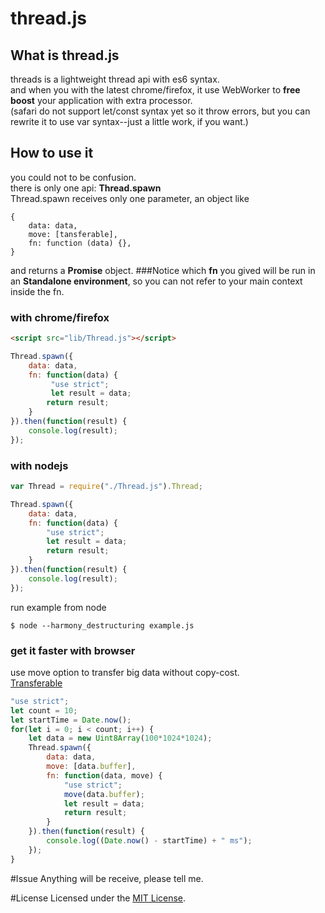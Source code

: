 # thread.js

## What is thread.js
threads is a lightweight thread api with es6 syntax.  
and when you with the latest chrome/firefox, it use WebWorker to **free boost** your application with extra processor.  
(safari do not support let/const syntax yet so it throw errors, but you can rewrite it to use var syntax--just a little work, if you want.)

## How to use it

you could not to be confusion.  
there is only one api: **Thread.spawn**   
Thread.spawn receives only one parameter, an object like  

```
{
	data: data,
	move: [tansferable],
	fn: function (data) {},
}
```
and returns a **Promise** object.
###Notice
which **fn** you gived will be run in an **Standalone environment**, so you can not refer to your main context inside the fn.

### with chrome/firefox
```html
<script src="lib/Thread.js"></script>
```
```javascript
Thread.spawn({
	data: data,
	fn: function(data) {
		 "use strict";
		 let result = data;
	    return result;
	}
}).then(function(result) {
	console.log(result);
});
```

### with nodejs

```javascript
var Thread = require("./Thread.js").Thread;

Thread.spawn({
	data: data,
	fn: function(data) {
		"use strict";
		let result = data;
   		return result;
	}
}).then(function(result) {
	console.log(result);
});
```

run example from node
	
	$ node --harmony_destructuring example.js

### get it faster with browser
use move option to transfer big data without copy-cost.  
[Transferable](https://developer.mozilla.org/en-US/docs/Web/API/Transferable)

```javascript
"use strict";
let count = 10;
let startTime = Date.now();
for(let i = 0; i < count; i++) {
    let data = new Uint8Array(100*1024*1024);
    Thread.spawn({
		data: data,
		move: [data.buffer],
		fn: function(data, move) {
			"use strict";
			move(data.buffer);
			let result = data;
	 	  	return result;
		}
    }).then(function(result) {
		console.log((Date.now() - startTime) + " ms");
    });
}
```

#Issue
Anything will be receive, please tell me.

#License
Licensed under the [MIT License](https://opensource.org/licenses/MIT).